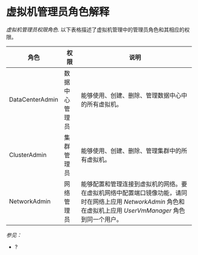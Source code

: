 # 虚拟机管理员角色解释

*虚拟机管理员权限角色*.
以下表格描述了虚拟机管理中的管理员角色和其相应的权限。

|角色|权限|说明|
|----|----|----|
|DataCenterAdmin|数据中心管理员|能够使用、创建、删除、管理数据中心中的所有虚拟机。|
|ClusterAdmin|集群管理员|能够使用、创建、删除、管理集群中的所有虚拟机。|
|NetworkAdmin|网络管理员|能够配置和管理连接到虚拟机的网络。要在虚拟机网络中配置端口镜像功能，请同时在网络上应用 *NetworkAdmin* 角色和在虚拟机上应用 *UserVmManager* 角色到同一个用户。|

*参见：*

-   ?
